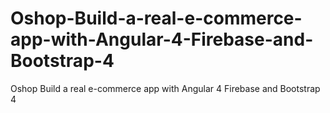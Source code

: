 # Oshop-Build-a-real-e-commerce-app-with-Angular-4-Firebase-and-Bootstrap-4
Oshop Build a real e-commerce app with Angular 4 Firebase and Bootstrap 4
